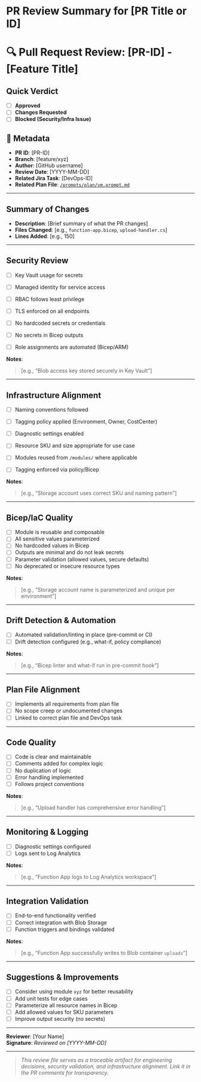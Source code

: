 
# PR Review Summary for [PR Title or ID]
# 🔍 Pull Request Review: [PR-ID] - [Feature Title]

## Quick Verdict
- [ ] **Approved**
- [ ] **Changes Requested**
- [ ] **Blocked (Security/Infra Issue)**

## 📌 Metadata
- **PR ID**: [PR-ID]
- **Branch**: [feature/xyz]
- **Author**: [GitHub username]
- **Review Date**: [YYYY-MM-DD]
- **Related Jira Task**: [DevOps-ID]
- **Related Plan File**: [`/prompts/plan/vm.prompt.md`](../plan/vm.prompt.md)

---

## Summary of Changes
- **Description**: [Brief summary of what the PR changes]
- **Files Changed**: [e.g., `function-app.bicep`, `upload-handler.cs`]
- **Lines Added**: [e.g., 150]

---

## Security Review
- [ ] Key Vault usage for secrets
- [ ] Managed identity for service access
- [ ] RBAC follows least privilege
- [ ] TLS enforced on all endpoints
- [ ] No hardcoded secrets or credentials

- [ ] No secrets in Bicep outputs
- [ ] Role assignments are automated (Bicep/ARM)

**Notes**:
> [e.g., “Blob access key stored securely in Key Vault”]

---

## Infrastructure Alignment
- [ ] Naming conventions followed
- [ ] Tagging policy applied (Environment, Owner, CostCenter)
- [ ] Diagnostic settings enabled
- [ ] Resource SKU and size appropriate for use case
- [ ] Modules reused from `/modules/` where applicable

- [ ] Tagging enforced via policy/Bicep

**Notes**:
> [e.g., “Storage account uses correct SKU and naming pattern”]

---

## Bicep/IaC Quality
- [ ] Module is reusable and composable
- [ ] All sensitive values parameterized
- [ ] No hardcoded values in Bicep
- [ ] Outputs are minimal and do not leak secrets
- [ ] Parameter validation (allowed values, secure defaults)
- [ ] No deprecated or insecure resource types

**Notes**:
> [e.g., “Storage account name is parameterized and unique per environment”]

---

## Drift Detection & Automation
- [ ] Automated validation/linting in place (pre-commit or CI)
- [ ] Drift detection configured (e.g., what-if, policy compliance)

**Notes**:
> [e.g., “Bicep linter and what-if run in pre-commit hook”]

---

## Plan File Alignment
- [ ] Implements all requirements from plan file
- [ ] No scope creep or undocumented changes
- [ ] Linked to correct plan file and DevOps task

---

## Code Quality
- [ ] Code is clear and maintainable
- [ ] Comments added for complex logic
- [ ] No duplication of logic
- [ ] Error handling implemented
- [ ] Follows project conventions

**Notes**:
> [e.g., “Upload handler has comprehensive error handling”]

---

## Monitoring & Logging
- [ ] Diagnostic settings configured
- [ ] Logs sent to Log Analytics

**Notes**:
> [e.g., “Function App logs to Log Analytics workspace”]

---

## Integration Validation
- [ ] End-to-end functionality verified
- [ ] Correct integration with Blob Storage
- [ ] Function triggers and bindings validated

**Notes**:
> [e.g., “Function App successfully writes to Blob container `uploads`”]

---

## Suggestions & Improvements
- [ ] Consider using module `xyz` for better reusability
- [ ] Add unit tests for edge cases
- [ ] Parameterize all resource names in Bicep
- [ ] Add allowed values for SKU parameters
- [ ] Improve output security (no secrets)

---


**Reviewer**: [Your Name]  
**Signature**: _Reviewed on [YYYY-MM-DD]_

---

> _This review file serves as a traceable artifact for engineering decisions, security validation, and infrastructure alignment. Link it in the PR comments for transparency._
